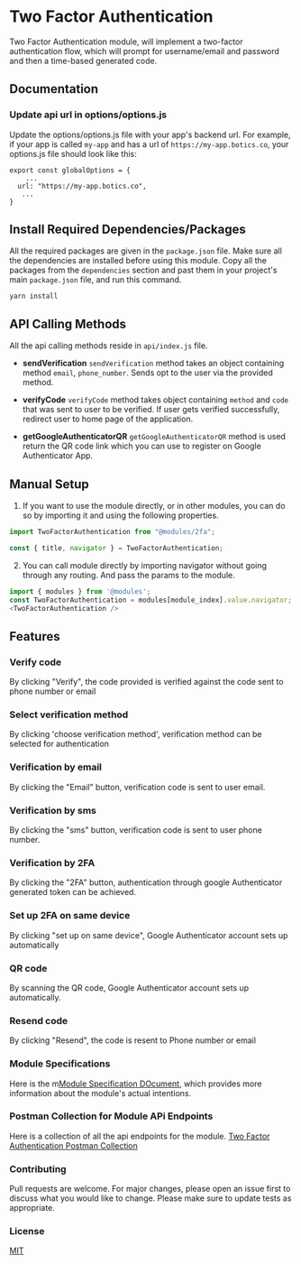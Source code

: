# Two Factor Authentication
 Two Factor Authentication module, will implement a two-factor authentication flow, which will prompt for username/email and password and then a time-based generated code. 
## Documentation


### Update api url in options/options.js

Update the options/options.js file with your app's backend url. For example, if your app is called `my-app` and has a url of `https://my-app.botics.co`, your options.js file should look like this: 

```
export const globalOptions = {
    ...
  url: "https://my-app.botics.co",
   ...
}
```

## Install Required Dependencies/Packages
All the required packages are given in the `package.json` file. Make sure all the dependencies are installed before using this module. Copy all the packages from the `dependencies` section and past them in your project's main `package.json` file, and run this command.
  ```
  yarn install
  ```

## API Calling Methods
All the api calling methods reside in `api/index.js` file.

* **sendVerification**
`sendVerification` method takes an object containing method `email`, `phone_number`. Sends opt to the user via the provided method.

* **verifyCode**
`verifyCode` method takes object containing `method` and `code` that was sent to user to be verified.
If user gets verified successfully, redirect user to home page of the application.

* **getGoogleAuthenticatorQR**
`getGoogleAuthenticatorQR` method is used return the QR code link which you can use to register on Google Authenticator App.


## Manual Setup

1. If you want to use the module directly, or in other modules, you can do so by importing it and using the following properties.

```javascript
import TwoFactorAuthentication from "@modules/2fa";

const { title, navigator } = TwoFactorAuthentication;
```

2. You can call module directly by importing navigator without going through any routing. And pass the params to the module.

```javascript
import { modules } from '@modules';
const TwoFactorAuthentication = modules[module_index].value.navigator;  //module_index : position of the module in modules folder
<TwoFactorAuthentication />
```

## Features

### Verify code 
By clicking "Verify", the code provided is verified against the code sent to phone number or email
### Select verification method
By clicking 'choose verification method', verification method can be selected for authentication

### Verification by email
By clicking the "Email" button, verification code is sent to user email.

### Verification by sms
By clicking the "sms" button, verification code is sent to user phone number.

### Verification by 2FA
By clicking the "2FA" button, authentication through google Authenticator generated token can be achieved.

### Set up 2FA on same device
By clicking "set up on same device", Google Authenticator account sets up automatically

### QR code 
By scanning the QR code, Google Authenticator account sets up automatically.

### Resend code
By clicking "Resend", the code is resent to Phone number or email


### Module Specifications
Here is the m[Module Specification DOcument](https://docs.google.com/document/d/1b0jb2yn19mH8lJ7vD-YiCDS4M0PUvt4Lnw3kc12D1pM/edit?usp=sharing), which provides more information about the module's actual intentions.

### Postman Collection for Module APi Endpoints
Here is a collection of all the api endpoints for the module.
[Two Factor Authentication Postman Collection](https://drive.google.com/file/d/1R-m8h6wODbENoABT2Pe2151xjMMtP91V/view?usp=share_link)

### Contributing

Pull requests are welcome. For major changes, please open an issue first to discuss what you would like to change.
Please make sure to update tests as appropriate.

### License

[MIT](https://choosealicense.com/licenses/mit/)
